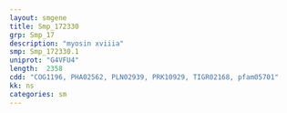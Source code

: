 ```yaml
---
layout: smgene
title: Smp_172330
grp: Smp_17
description: "myosin xviiia"
smp: Smp_172330.1
uniprot: "G4VFU4"
length:  2358
cdd: "COG1196, PHA02562, PLN02939, PRK10929, TIGR02168, pfam05701"
kk: ns
categories: sm
---
```

